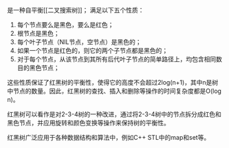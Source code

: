 是一种自平衡[[二叉搜索树]]；
满足以下五个性质：
1.  每个节点要么是黑色，要么是红色；
2.  根节点是黑色；
3.  每个叶子节点（NIL节点，空节点）是黑色的；
4.  如果一个节点是红色的，则它的两个子节点都是黑色的；
5.  对于每个节点，从该节点到其所有后代叶子节点的简单路径上，均包含相同数目的黑色节点；

这些性质保证了红黑树的平衡性，使得它的高度不会超过2log(n+1)，其中n是树中节点的数量。因此，红黑树的查找、插入和删除等操作的时间复杂度都是O(log n)。

红黑树可以看作是对2-3-4树的一种改进，通过将2-3-4树中的节点拆分成红色和黑色节点，并应用旋转和颜色变换等操作来保持树的平衡性。

红黑树广泛应用于各种数据结构和算法中，例如C++ STL中的map和set等。